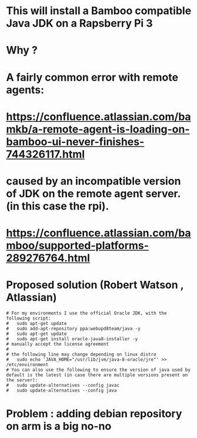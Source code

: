# This will install a Bamboo compatible Java JDK on a Rapsberry Pi 3

# Why ?
# A fairly common error with remote agents:
#   https://confluence.atlassian.com/bamkb/a-remote-agent-is-loading-on-bamboo-ui-never-finishes-744326117.html
# caused by an incompatible version of JDK on the remote agent server. (in this case the rpi).
#   https://confluence.atlassian.com/bamboo/supported-platforms-289276764.html

# Proposed solution (Robert Watson , Atlassian)
    # For my environments I use the official Oracle JDK, with the following script:
    #   sudo apt-get update
    #   sudo add-apt-repository ppa:webupd8team/java -y
    #   sudo apt-get update
    #   sudo apt-get install oracle-java8-installer -y
    # manually accept the license agreement
    #
    # the following line may change depending on linux distro
    #   sudo echo 'JAVA_HOME="/usr/lib/jvm/java-8-oracle/jre"' >> /etc/environment
    # You can also use the following to ensure the version of java used by default is the latest (in case there are multiple versions present on the server):
    #   sudo update-alternatives --config javac
    #   sudo update-alternatives --config java

# Problem : adding debian repository on arm is a big no-no
